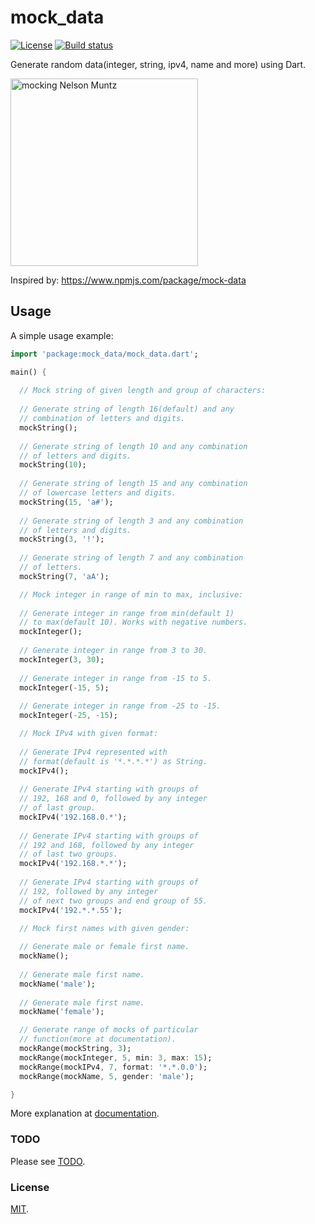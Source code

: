 # mock_data


[![License](https://img.shields.io/github/license/PinkFrojd/mock_data.svg)](https://github.com/PinkFrojd/mock_data/blob/master/LICENSE.txt)
[![Build status](https://travis-ci.org/PinkFrojd/mock_data.svg?branch=master)](https://travis-ci.org/PinkFrojd/mock_data)

Generate random data(integer, string, ipv4, name and more) using Dart.

<img width="300" src="https://c512911.ssl.cf3.rackcdn.com/Moq2/mock.gif" alt="mocking Nelson Muntz" />

Inspired by: https://www.npmjs.com/package/mock-data


## Usage

A simple usage example:

```dart
import 'package:mock_data/mock_data.dart';

main() {
  
  // Mock string of given length and group of characters:
  
  // Generate string of length 16(default) and any 
  // combination of letters and digits.
  mockString();
  
  // Generate string of length 10 and any combination
  // of letters and digits.
  mockString(10);
  
  // Generate string of length 15 and any combination
  // of lowercase letters and digits.
  mockString(15, 'a#');
  
  // Generate string of length 3 and any combination
  // of letters and digits.
  mockString(3, '!');
  
  // Generate string of length 7 and any combination
  // of letters.
  mockString(7, 'aA');

  // Mock integer in range of min to max, inclusive:
  
  // Generate integer in range from min(default 1)
  // to max(default 10). Works with negative numbers.
  mockInteger();
  
  // Generate integer in range from 3 to 30.
  mockInteger(3, 30);
  
  // Generate integer in range from -15 to 5.
  mockInteger(-15, 5);
  
  // Generate integer in range from -25 to -15.
  mockInteger(-25, -15);

  // Mock IPv4 with given format:
  
  // Generate IPv4 represented with
  // format(default is '*.*.*.*') as String. 
  mockIPv4();
  
  // Generate IPv4 starting with groups of
  // 192, 168 and 0, followed by any integer
  // of last group.
  mockIPv4('192.168.0.*');
  
  // Generate IPv4 starting with groups of
  // 192 and 168, followed by any integer
  // of last two groups.
  mockIPv4('192.168.*.*');
  
  // Generate IPv4 starting with groups of
  // 192, followed by any integer
  // of next two groups and end group of 55.
  mockIPv4('192.*.*.55');

  // Mock first names with given gender:
  
  // Generate male or female first name. 
  mockName();
  
  // Generate male first name. 
  mockName('male');
  
  // Generate male first name. 
  mockName('female');

  // Generate range of mocks of particular
  // function(more at documentation).
  mockRange(mockString, 3);
  mockRange(mockInteger, 5, min: 3, max: 15);
  mockRange(mockIPv4, 7, format: '*.*.0.0');
  mockRange(mockName, 5, gender: 'male');

}
```

More explanation at [documentation][].

### TODO
Please see [TODO][].

### License
[MIT][].

[TODO]: https://github.com/PinkFrojd/mock_data/blob/master/TODO.md
[MIT]: https://github.com/PinkFrojd/mock_data/blob/master/LICENSE.txt
[documentation]: https://pub.dartlang.org/documentation/mock_data/latest/
